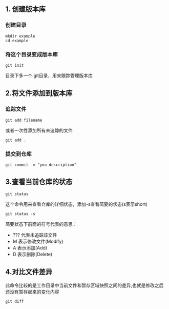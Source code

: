 ## 1. 创建版本库

### 创建目录
```
mkdir example
cd example
```
### 将这个目录变成版本库
```
git init
```
目录下多一个.git目录，用来跟踪管理版本库


## 2.将文件添加到版本库

### 追踪文件
```
git add filename
```
或者一次性添加所有未追踪的文件
```
git add .
```
### 提交到仓库
```
git commit -m "you description"
```

## 3.查看当前仓库的状态

```
git status
```

这个命令用来查看仓库的详细状态，添加-s查看简要的状态(s表示short)

```
git status -s
```

简要状态下前面的符号代表的意思：

* ??? 代表未追踪该文件
* M 表示修改文件(Modify)
* A 表示添加(Add)
* D 表示删除(Delete)

## 4.对比文件差异

此命令比较的是工作目录中当前文件和暂存区域快照之间的差异,也就是修改之后还没有暂存起来的变化内容
```
git diff
```




